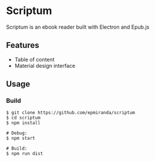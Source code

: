 # Scriptum
Scriptum is an ebook reader built with Electron and Epub.js

## Features
- Table of content
- Material design interface

## Usage

### Build
```
$ git clone https://github.com/epmiranda/scriptum
$ cd scriptum
$ npm install

# Debug:
$ npm start

# Build:
$ npm run dist
```